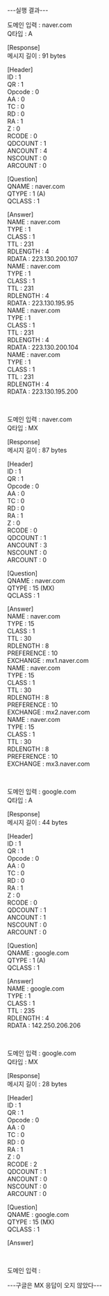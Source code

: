 ---실행 결과---

도메인 입력 : naver.com  
Q타입 : A

[Response]  
메시지 길이 : 91 bytes

[Header]  
ID : 1  
QR : 1  
Opcode : 0  
AA : 0  
TC : 0  
RD : 0  
RA : 1  
Z : 0  
RCODE : 0  
QDCOUNT : 1  
ANCOUNT : 4  
NSCOUNT : 0  
ARCOUNT : 0  

[Question]  
QNAME : naver.com  
QTYPE : 1 (A)  
QCLASS : 1  

[Answer]  
NAME : naver.com  
TYPE : 1  
CLASS : 1  
TTL : 231  
RDLENGTH : 4  
RDATA : 223.130.200.107  
NAME : naver.com  
TYPE : 1  
CLASS : 1  
TTL : 231  
RDLENGTH : 4  
RDATA : 223.130.195.95  
NAME : naver.com  
TYPE : 1  
CLASS : 1  
TTL : 231  
RDLENGTH : 4  
RDATA : 223.130.200.104  
NAME : naver.com  
TYPE : 1  
CLASS : 1  
TTL : 231  
RDLENGTH : 4  
RDATA : 223.130.195.200  

&nbsp;

도메인 입력 : naver.com  
Q타입 : MX  

[Response]  
메시지 길이 : 87 bytes  

[Header]  
ID : 1  
QR : 1  
Opcode : 0  
AA : 0  
TC : 0  
RD : 0  
RA : 1  
Z : 0  
RCODE : 0  
QDCOUNT : 1  
ANCOUNT : 3  
NSCOUNT : 0  
ARCOUNT : 0  

[Question]  
QNAME : naver.com  
QTYPE : 15 (MX)  
QCLASS : 1  

[Answer]  
NAME : naver.com  
TYPE : 15  
CLASS : 1  
TTL : 30  
RDLENGTH : 8  
PREFERENCE : 10  
EXCHANGE : mx1.naver.com  
NAME : naver.com  
TYPE : 15  
CLASS : 1  
TTL : 30  
RDLENGTH : 8  
PREFERENCE : 10  
EXCHANGE : mx2.naver.com  
NAME : naver.com  
TYPE : 15  
CLASS : 1  
TTL : 30  
RDLENGTH : 8  
PREFERENCE : 10  
EXCHANGE : mx3.naver.com  

&nbsp;

도메인 입력 : google.com  
Q타입 : A  

[Response]  
메시지 길이 : 44 bytes  

[Header]  
ID : 1  
QR : 1  
Opcode : 0  
AA : 0  
TC : 0  
RD : 0  
RA : 1  
Z : 0  
RCODE : 0  
QDCOUNT : 1  
ANCOUNT : 1  
NSCOUNT : 0  
ARCOUNT : 0  

[Question]  
QNAME : google.com  
QTYPE : 1 (A)  
QCLASS : 1  

[Answer]  
NAME : google.com  
TYPE : 1  
CLASS : 1  
TTL : 235  
RDLENGTH : 4  
RDATA : 142.250.206.206  

&nbsp;

도메인 입력 : google.com  
Q타입 : MX  

[Response]  
메시지 길이 : 28 bytes  

[Header]  
ID : 1  
QR : 1  
Opcode : 0  
AA : 0  
TC : 0  
RD : 0  
RA : 1  
Z : 0  
RCODE : 2  
QDCOUNT : 1  
ANCOUNT : 0  
NSCOUNT : 0  
ARCOUNT : 0  

[Question]  
QNAME : google.com  
QTYPE : 15 (MX)  
QCLASS : 1  

[Answer]  

&nbsp;

도메인 입력 :  

---구글은 MX 응답이 오지 않았다---
